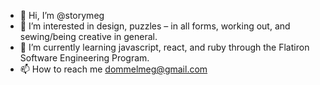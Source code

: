- 👋 Hi, I’m @storymeg
- 👀 I’m interested in design, puzzles – in all forms, working out, and sewing/being creative in general.
- 🌱 I’m currently learning javascript, react, and ruby through the Flatiron Software Engineering Program.
- 📫 How to reach me dommelmeg@gmail.com

<!---
dommelmeg/dommelmeg is a ✨ special ✨ repository because its `README.md` (this file) appears on your GitHub profile.
You can click the Preview link to take a look at your changes.
--->

